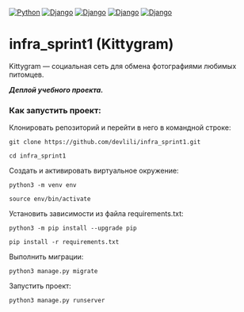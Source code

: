 [![Python](https://img.shields.io/badge/-Python_3.9.10-464646??style=flat-square&logo=Python)](https://www.python.org/downloads/)
[![Django](https://img.shields.io/badge/-Django-464646??style=flat-square&logo=Django)](https://www.djangoproject.com/)
[![Django](https://img.shields.io/badge/-Django_rest_framework_3.12.4-464646??style=flat-square&logo=Django)](https://www.django-rest-framework.org)
[![Django](https://img.shields.io/badge/-Nginx-464646??style=flat-square&logo=Nginx)](https://nginx.org/ru/)
[![Django](https://img.shields.io/badge/-gunicorn-464646??style=flat-square&logo=gunicorn)](https://gunicorn.org/)
<br>

# infra_sprint1 (Kittygram)

Kittygram — социальная сеть для обмена фотографиями любимых питомцев. 

**_Деплой учебного проекта._**

### Как запустить проект:

Клонировать репозиторий и перейти в него в командной строке:

```
git clone https://github.com/devlili/infra_sprint1.git
```

```
cd infra_sprint1
```

Cоздать и активировать виртуальное окружение:

```
python3 -m venv env
```

```
source env/bin/activate
```

Установить зависимости из файла requirements.txt:

```
python3 -m pip install --upgrade pip
```

```
pip install -r requirements.txt
```

Выполнить миграции:

```
python3 manage.py migrate
```

Запустить проект:

```
python3 manage.py runserver
```
